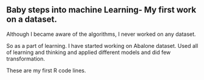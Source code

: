 
## Baby steps into machine Learning- My first work on a dataset.

Although I became aware of the algorithms, I never worked on any dataset. 

So as a part of learning. I have started working on Abalone dataset. Used all of learning and thinking and applied different models and did few transformation. 

These are my first R code lines.
